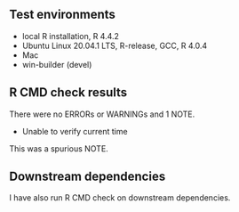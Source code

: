 ## Test environments
* local R installation, R 4.4.2
* Ubuntu Linux 20.04.1 LTS, R-release, GCC, R 4.0.4
* Mac
* win-builder (devel)

## R CMD check results
There were no ERRORs or WARNINGs and 1 NOTE.

* Unable to verify current time

This was a spurious NOTE.

## Downstream dependencies
I have also run R CMD check on downstream dependencies.

